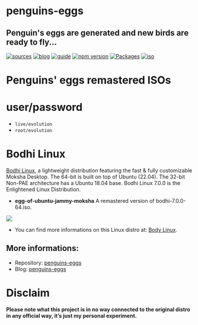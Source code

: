 penguins-eggs
=============

## Penguin&#39;s eggs are generated and new birds are ready to fly...
[![sources](https://img.shields.io/badge/github-sources-cyan)](https://github.com/pieroproietti/penguins-eggs)
[![blog](https://img.shields.io/badge/blog-penguin's%20eggs-cyan)](https://penguins-eggs.net)
[![guide](https://img.shields.io/badge/guide-penguin's%20eggs-cyan)](https://penguins-eggs.net/docs/Tutorial/eggs-users-guide)
[![npm version](https://img.shields.io/npm/v/penguins-eggs.svg)](https://npmjs.org/package/penguins-eggs)
[![Packages](https://img.shields.io/badge/packages-binary-blue)](https://sourceforge.net/projects/penguins-eggs/files/Packages)
[![iso](https://img.shields.io/badge/iso-images-cyan)](https://sourceforge.net/projects/penguins-eggs/files/ISOS)


# Penguins' eggs remastered ISOs

# user/password
* ```live/evolution```
* ```root/evolution```

# Bodhi Linux

[Bodhi Linux](https://www.bodhilinux.com/), a lightweight distribution featuring the fast & fully customizable Moksha Desktop. The 64-bit is built on top of Ubuntu (22.04). The 32-bit Non-PAE architecture has a Ubuntu 18.04 base. Bodhi Linux 7.0.0 is the Enlightened Linux Distribution.

* **egg-of-ubuntu-jammy-moksha** A remastered version of bodhi-7.0.0-64.iso.

![](https://www.bodhilinux.com/trial/wp-content/uploads/2021/05/bl6.jpg?x44384)

* You can find more informations on this Linux distro at: [Body Linux](https://www.bodhilinux.com/).

## More informations:

* Repository: [penguins-eggs](https://github.com/pieroproietti/penguins-eggs)
* Blog: [penguins-eggs](https://penguins-eggs.net)

# Disclaim

__Please note what this project is in no way connected to the original distro in any official way, it’s just my personal experiment.__
